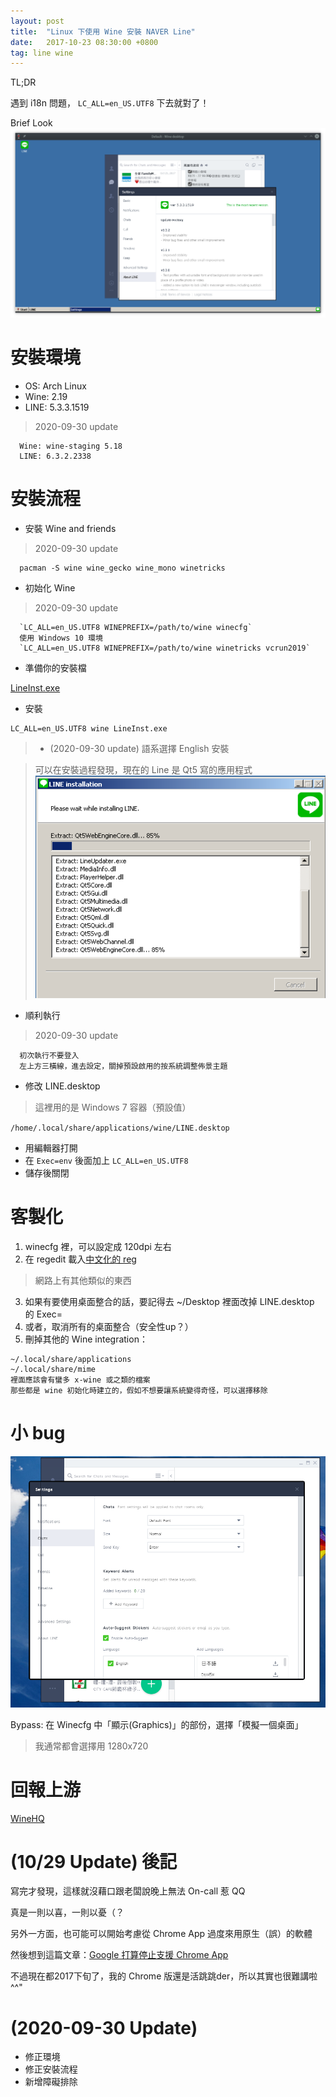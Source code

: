 ```yaml
---
layout: post
title:  "Linux 下使用 Wine 安裝 NAVER Line"
date:   2017-10-23 08:30:00 +0800
tag: line wine
---
```


TL;DR

  遇到 i18n 問題， `LC_ALL=en_US.UTF8` 下去就對了！

Brief Look
![wine-line.png](/assets/wine-line.png)

# 安裝環境

- OS: Arch Linux
- Wine: 2.19
- LINE: 5.3.3.1519

> 2020-09-30 update
```
  Wine: wine-staging 5.18
  LINE: 6.3.2.2338
```

# 安裝流程

- 安裝 Wine and friends

> 2020-09-30 update
```
  pacman -S wine wine_gecko wine_mono winetricks
```

- 初始化 Wine

> 2020-09-30 update
```
  `LC_ALL=en_US.UTF8 WINEPREFIX=/path/to/wine winecfg`
  使用 Windows 10 環境
  `LC_ALL=en_US.UTF8 WINEPREFIX=/path/to/wine winetricks vcrun2019`
```

- 準備你的安裝檔

[LineInst.exe](https://desktop.line-scdn.net/win/new/LineInst.exe)

- 安裝

```
LC_ALL=en_US.UTF8 wine LineInst.exe
```

> - (2020-09-30 update) 語系選擇 English 安裝

> 可以在安裝過程發現，現在的 Line 是 Qt5 寫的應用程式
![wine qt5](/assets/wine-qt5.png)

- 順利執行

> 2020-09-30 update
```
  初次執行不要登入
  左上方三橫線，進去設定，關掉預設啟用的按系統調整佈景主題
```

- 修改 LINE.desktop

> 這裡用的是 Windows 7 容器（預設值）

`/home/.local/share/applications/wine/LINE.desktop`

  - 用編輯器打開
  - 在 `Exec=env` 後面加上 `LC_ALL=en_US.UTF8`
  - 儲存後關閉

# 客製化

1. winecfg 裡，可以設定成 120dpi 左右
2. 在 regedit 載入[中文化的 reg](https://gist.github.com/Brli/355f275a5967e82fa044470f6a85d2a0)
> 網路上有其他類似的東西
3. 如果有要使用桌面整合的話，要記得去 ~/Desktop 裡面改掉 LINE.desktop 的 Exec=
4. 或者，取消所有的桌面整合（安全性up？）
5. 刪掉其他的 Wine integration：

```
~/.local/share/applications
~/.local/share/mime
裡面應該會有蠻多 x-wine 或之類的檔案
那些都是 wine 初始化時建立的，假如不想要讓系統變得奇怪，可以選擇移除
```

# 小 bug

![wine-line-bug.png](/assets/wine-line-bug.png)

Bypass: 在 Winecfg 中「顯示(Graphics)」的部份，選擇「模擬一個桌面」

> 我通常都會選擇用 1280x720

# 回報上游

[WineHQ](https://appdb.winehq.org/objectManager.php?sClass=version&iId=35664)

# (10/29 Update) 後記

寫完才發現，這樣就沒藉口跟老闆說晚上無法 On-call 惹 QQ

真是一則以喜，一則以憂（？

另外一方面，也可能可以開始考慮從 Chrome App 過度來用原生（誤）的軟體

然後想到這篇文章：[Google 打算停止支援 Chrome App](https://www.theverge.com/2016/8/19/12555052/google-shutting-down-chrome-apps)

不過現在都2017下旬了，我的 Chrome 版還是活跳跳der，所以其實也很難講啦 ^^"

# (2020-09-30 Update)

- 修正環境
- 修正安裝流程
- 新增障礙排除
